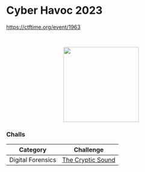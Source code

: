 # Cyber Havoc 2023
https://ctftime.org/event/1963

<br>
<p align="center">
  <a href="https://ctftime.org/event/1963" target="_blank">
    <img src="https://ctftime.org/media/cache/84/82/84822fe878efbbc1b8b9078a480016b2.png" width="200">
  </a>
</p>

### Challs
| Category           | Challenge |
| -------------------| --------- |
| Digital Forensics  | [The Cryptic Sound](https://github.com/nopedawn/CTF/tree/main/CyberHavoc23/The_Cryptic_Sound) |